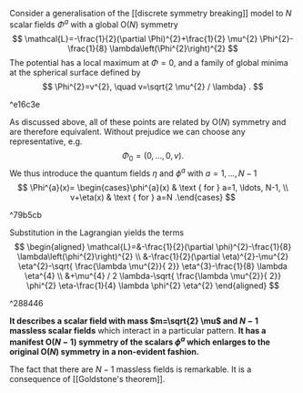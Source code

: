 Consider a generalisation of the [[discrete symmetry breaking]] model to $N$ scalar fields $\Phi^{a}$ with a global $\mathrm{O}(N)$ symmetry
$$
\mathcal{L}=-\frac{1}{2}(\partial \Phi)^{2}+\frac{1}{2} \mu^{2} \Phi^{2}-\frac{1}{8} \lambda\left(\Phi^{2}\right)^{2}
$$
The potential has a local maximum at $\Phi=0$, and a family of global minima at the spherical surface defined by
$$
\Phi^{2}=v^{2}, \quad v=\sqrt{2 \mu^{2} / \lambda} .
$$

^e16c3e

As discussed above, all of these points are related by $\mathrm{O}(N)$ symmetry and are therefore equivalent. Without prejudice we can choose any representative, e.g.
$$
\Phi_{0}=(0, \ldots, 0, v) .
$$
We thus introduce the quantum fields $\eta$ and $\phi^{a}$ with $a=1, \ldots, N-1$
$$
\Phi^{a}(x)= \begin{cases}\phi^{a}(x) & \text { for } a=1, \ldots, N-1, \\ v+\eta(x) & \text { for } a=N .\end{cases}
$$

^79b5cb

Substitution in the Lagrangian yields the terms
$$
\begin{aligned}
\mathcal{L}=&-\frac{1}{2}(\partial \phi)^{2}-\frac{1}{8} \lambda\left(\phi^{2}\right)^{2} \\
&-\frac{1}{2}(\partial \eta)^{2}-\mu^{2} \eta^{2}-\sqrt{ \frac{\lambda \mu^{2}}{ 2}} \eta^{3}-\frac{1}{8} \lambda \eta^{4} \\
&+\mu^{4} / 2 \lambda-\sqrt{ \frac{\lambda \mu^{2}}{ 2}} \phi^{2} \eta-\frac{1}{4} \lambda \phi^{2} \eta^{2}
\end{aligned}
$$

^288446

**It describes a scalar field with mass $m=\sqrt{2} \mu$ and $N-1$ massless scalar fields** which interact in a particular pattern. **It has a manifest $\mathrm{O}(N-1)$ symmetry of the scalars $\phi^{a}$ which enlarges to the original $\mathrm{O}(N)$ symmetry in a non-evident fashion.**

The fact that there are $N-1$ massless fields is remarkable. It is a consequence of [[Goldstone's theorem]].
